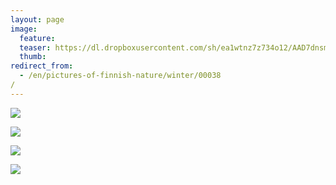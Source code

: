 ```yaml
---
layout: page
image:
  feature:
  teaser: https://dl.dropboxusercontent.com/sh/ea1wtnz7z734o12/AAD7dnsmocjH0-s7tot6GCR-a/luontokuvat/talvi/DS40861-245px.jpg
  thumb:
redirect_from:
  - /en/pictures-of-finnish-nature/winter/00038/
---
```


[![](https://dl.dropboxusercontent.com/sh/ea1wtnz7z734o12/AAADteEt8xvMrnpByUo4GHMya/luontokuvat/talvi/DS40680-800px.jpg)](https://dl.dropboxusercontent.com/sh/ea1wtnz7z734o12/AADJJU_8281-xE6I4ci55Wjga/luontokuvat/talvi/DS40680.jpg)

[![](https://dl.dropboxusercontent.com/sh/ea1wtnz7z734o12/AADVXuAaW4uGtbcPTLnj98a-a/luontokuvat/talvi/DS40861-800px.jpg)](https://dl.dropboxusercontent.com/sh/ea1wtnz7z734o12/AACXdvLuzIWuoq-KxV-F6dWta/luontokuvat/talvi/DS40861.jpg)

[![](https://dl.dropboxusercontent.com/sh/ea1wtnz7z734o12/AADdNhoHryb0DQhsA78gyzTna/luontokuvat/talvi/DS40854-800px.jpg)](https://dl.dropboxusercontent.com/sh/ea1wtnz7z734o12/AACQyaqtUAc3-VU3yB1p8qsUa/luontokuvat/talvi/DS40854.jpg)

[![](https://dl.dropboxusercontent.com/sh/ea1wtnz7z734o12/AAAeoiHbn26D4Su7-uE3ncjda/luontokuvat/talvi/DS40855-800px.jpg)](https://dl.dropboxusercontent.com/sh/ea1wtnz7z734o12/AAC4h7lytUe8-IjLB1wWrrnRa/luontokuvat/talvi/DS40855.jpg)
